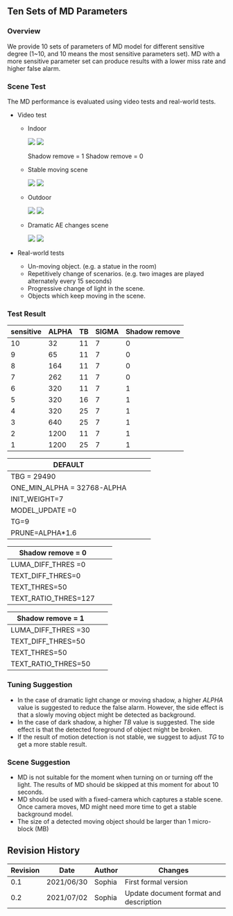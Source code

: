 ## Ten Sets of MD Parameters

### Overview

We provide 10 sets of parameters of MD model for different sensitive degree (1\~10, and 10 means the most sensitive parameters set). MD with a more sensitive parameter set can produce results with a lower miss rate and higher false alarm.

### Scene Test

The MD performance is evaluated using video tests and real-world tests.

-   Video test
    -   Indoor

        ![](media/cf7fb1bcd50880379cf5f337057cd5f3.png) ![](media/fa3b57af3537ee32723cd395febdee83.png)

        Shadow remove = 1 Shadow remove = 0

    -   Stable moving scene

        ![](media/7c8f4195883ea1a70f6592030907b55a.png) ![](media/15120fac4f34212821d283e0f64dea85.png)

    -   Outdoor

        ![](media/0e9d9f6f98ec522a1ca90e985fadf28e.png) ![](media/e261c4756bd3acc5ff3dfc1996f31e23.png)

    -   Dramatic AE changes scene

        ![](media/9a3ca2f231ec57206321597120c1e8cf.png) ![](media/cacfc3d1f08fd74a17d1139f52eea0e7.png)

-   Real-world tests
    -   Un-moving object. (e.g. a statue in the room)
    -   Repetitively change of scenarios. (e.g. two images are played alternately every 15 seconds)
    -   Progressive change of light in the scene.
    -   Objects which keep moving in the scene.

### Test Result

| sensitive | ALPHA | TB | SIGMA | Shadow remove |
|-----------|-------|----|-------|---------------|
| 10        | 32    | 11 | 7     | 0             |
| 9         | 65    | 11 | 7     | 0             |
| 8         | 164   | 11 | 7     | 0             |
| 7         | 262   | 11 | 7     | 0             |
| 6         | 320   | 11 | 7     | 1             |
| 5         | 320   | 16 | 7     | 1             |
| 4         | 320   | 25 | 7     | 1             |
| 3         | 640   | 25 | 7     | 1             |
| 2         | 1200  | 11 | 7     | 1             |
| 1         | 1200  | 25 | 7     | 1             |

| DEFAULT                     |   |   |   |
|-----------------------------|---|---|---|
| TBG = 29490                 |   |   |   |
| ONE_MIN_ALPHA = 32768-ALPHA |   |   |   |
| INIT_WEIGHT=7               |   |   |   |
| MODEL_UPDATE =0             |   |   |   |
| TG=9                        |   |   |   |
| PRUNE=ALPHA\*1.6            |   |   |   |

| **Shadow remove = 0** |   |   |
|-----------------------|---|---|
| LUMA_DIFF_THRES =0    |   |   |
| TEXT_DIFF_THRES=0     |   |   |
| TEXT_THRES=50         |   |   |
| TEXT_RATIO_THRES=127  |   |   |

| **Shadow remove = 1** |   |   |
|-----------------------|---|---|
| LUMA_DIFF_THRES =30   |   |   |
| TEXT_DIFF_THRES=50    |   |   |
| TEXT_THRES=50         |   |   |
| TEXT_RATIO_THRES=50   |   |   |

### Tuning Suggestion

-   In the case of dramatic light change or moving shadow, a higher *ALPHA* value is suggested to reduce the false alarm. However, the side effect is that a slowly moving object might be detected as background.
-   In the case of dark shadow, a higher *TB* value is suggested. The side effect is that the detected foreground of object might be broken.
-   If the result of motion detection is not stable, we suggest to adjust *TG* to get a more stable result.

### Scene Suggestion

-   MD is not suitable for the moment when turning on or turning off the light. The results of MD should be skipped at this moment for about 10 seconds.
-   MD should be used with a fixed-camera which captures a stable scene. Once camera moves, MD might need more time to get a stable background model.
-   The size of a detected moving object should be larger than 1 micro-block (MB)

## Revision History

| **Revision** | **Date**   | **Author** | **Changes**                            |
|--------------|------------|------------|----------------------------------------|
| 0.1          | 2021/06/30 | Sophia     | First formal version                   |
| 0.2          | 2021/07/02 | Sophia     | Update document format and description |
